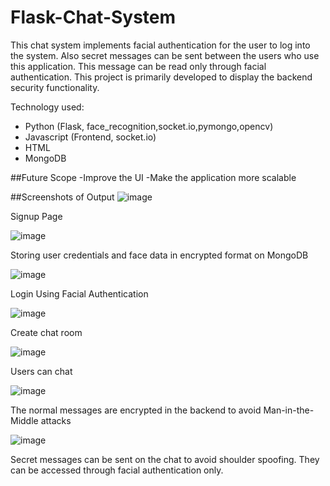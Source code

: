 # Flask-Chat-System
This chat system implements facial authentication for the user to log into the system. Also secret messages can be sent between the users who use this application. This message can be read only through facial authentication. This project is primarily developed to display the backend security functionality.

Technology used:
- Python (Flask, face_recognition,socket.io,pymongo,opencv)
- Javascript (Frontend, socket.io)
- HTML
- MongoDB

##Future Scope
-Improve the UI
-Make the application more scalable

##Screenshots of Output
![image](https://user-images.githubusercontent.com/51831161/156635225-834770e6-3ddd-4472-99e4-dcf3b2c901a8.png)

Signup Page


![image](https://user-images.githubusercontent.com/51831161/156635352-19e16be0-d10d-48d2-9b25-0375b352dc15.png)

Storing user credentials and face data in encrypted format on MongoDB


![image](https://user-images.githubusercontent.com/51831161/156635448-de3fa011-227b-474b-bbc8-9f796a2d23ab.png)

Login Using Facial Authentication


![image](https://user-images.githubusercontent.com/51831161/156635651-fa1c1aa9-4765-4c19-b5d9-ad927eb123d6.png)

Create chat room


![image](https://user-images.githubusercontent.com/51831161/156635736-46ff0c65-07c5-44ce-bbc4-392d185ad245.png)

Users can chat


![image](https://user-images.githubusercontent.com/51831161/156636099-eff62b45-7820-459f-bfe0-1784444247f8.png)

The normal messages are encrypted in the backend to avoid Man-in-the-Middle attacks


![image](https://user-images.githubusercontent.com/51831161/156636486-ca6cd46e-ecf8-47c1-a0f6-b37e0ac819cb.png)

Secret messages can be sent on the chat to avoid shoulder spoofing. They can be accessed through facial authentication only.

